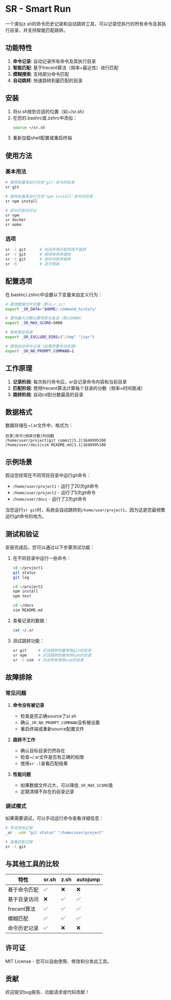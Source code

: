 # SR - Smart Run

一个类似z.sh的命令历史记录和自动跳转工具，可以记录您执行的所有命令及其执行目录，并支持智能匹配跳转。

## 功能特性

1. **命令记录**: 自动记录所有命令及其执行目录
2. **智能匹配**: 基于frecent算法（频率+最近性）进行匹配
3. **模糊搜索**: 支持部分命令匹配
4. **自动跳转**: 快速跳转到最匹配的目录

## 安装

1. 将sr.sh放到合适的位置（如~/sr.sh）
2. 在您的.bashrc或.zshrc中添加：
   ```bash
   source ~/sr.sh
   ```
3. 重新加载shell配置或重启终端

## 使用方法

### 基本用法
```bash
# 跳转到最常运行包含'git'命令的目录
sr git

# 跳转到最常运行包含'npm install'命令的目录  
sr npm install

# 部分匹配也可以
sr npm
sr docker
sr make
```

### 选项
```bash
sr -l git      # 列出所有匹配项而不跳转
sr -r git      # 按频率排序跳转
sr -t git      # 按时间排序跳转
sr -h          # 显示帮助
```

## 配置选项

在.bashrc/.zshrc中设置以下变量来自定义行为：

```bash
# 更改数据文件位置（默认~/.sr）
export _SR_DATA="$HOME/.command_history"

# 更改最大分数以更快老化条目（默认9000）
export _SR_MAX_SCORE=5000

# 排除某些目录
export _SR_EXCLUDE_DIRS=("/tmp" "/var")

# 禁用自动命令记录（如果您要手动处理）
export _SR_NO_PROMPT_COMMAND=1
```

## 工作原理

1. **记录阶段**: 每次执行命令后，sr会记录命令内容和当前目录
2. **匹配阶段**: 使用frecent算法计算每个目录的分数（频率×时间衰减）
3. **跳转阶段**: 自动cd到分数最高的目录

## 数据格式

数据存储在~/.sr文件中，格式为：
```
目录|命令|频率分数|时间戳
/home/user/project|git commit|5.2|1640995200
/home/user/docs|vim README.md|3.1|1640995100
```

## 示例场景

假设您经常在不同项目目录中运行git命令：
- `/home/user/project1` - 运行了20次git命令
- `/home/user/project2` - 运行了5次git命令  
- `/home/user/docs` - 运行了2次git命令

当您运行`sr git`时，系统会自动跳转到`/home/user/project1`，因为这是您最频繁运行git命令的地方。

## 测试和验证

安装完成后，您可以通过以下步骤测试功能：

1. 在不同目录中运行一些命令：
   ```bash
   cd ~/project1
   git status
   git log
   
   cd ~/project2  
   npm install
   npm test
   
   cd ~/docs
   vim README.md
   ```

2. 查看记录的数据：
   ```bash
   cat ~/.sr
   ```

3. 测试跳转功能：
   ```bash
   sr git     # 应该跳转到最常用git的目录
   sr npm     # 应该跳转到最常用npm的目录
   sr -l vim  # 列出所有使用vim的目录
   ```

## 故障排除

### 常见问题

1. **命令没有被记录**
   - 检查是否正确source了sr.sh
   - 确认`_SR_NO_PROMPT_COMMAND`没有被设置
   - 重启终端或重新source配置文件

2. **跳转不工作**
   - 确认目标目录仍然存在
   - 检查~/.sr文件是否有正确的权限
   - 使用`sr -l`查看匹配结果

3. **性能问题**
   - 如果数据文件过大，可以降低`_SR_MAX_SCORE`值
   - 定期清理不存在的目录记录

### 调试模式

如果需要调试，可以手动运行命令查看详细信息：
```bash
# 手动添加记录
_sr --add "git status" "/home/user/project"

# 查看匹配过程
sr -l git
```

## 与其他工具的比较

| 特性 | sr.sh | z.sh | autojump |
|------|-------|------|----------|
| 基于命令匹配 | ✅ | ❌ | ❌ |
| 基于目录访问 | ❌ | ✅ | ✅ |
| frecent算法 | ✅ | ✅ | ✅ |
| 模糊匹配 | ✅ | ✅ | ✅ |
| 命令历史记录 | ✅ | ❌ | ❌ |

## 许可证

MIT License - 您可以自由使用、修改和分发此工具。

## 贡献

欢迎提交bug报告、功能请求或代码贡献！

